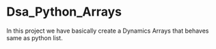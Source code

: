 # Dsa_Python_Arrays
In this project we have basically create a Dynamics Arrays that behaves same as python list.
